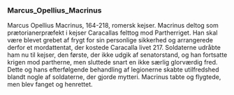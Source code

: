 ### Marcus_Opellius_Macrinus


Marcus Opellius Macrinus, 164-218, romersk kejser. Macrinus deltog som prætorianerpræfekt i kejser Caracallas felttog mod Partherriget. Han skal være blevet grebet af frygt for sin personlige sikkerhed og arrangerede derfor et mordattentat, der kostede Caracalla livet 217. Soldaterne udråbte ham nu til kejser, den første, der ikke udgik af senatorstand, og han fortsatte krigen mod partherne, men sluttede snart en ikke særlig glorværdig fred. Dette og hans efterfølgende behandling af legionerne skabte utilfredshed blandt nogle af soldaterne, der gjorde mytteri. Macrinus tabte og flygtede, men blev fanget og henrettet.